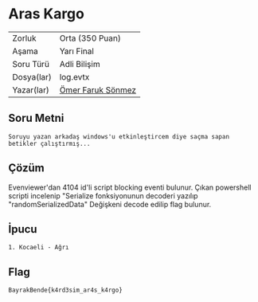 # Aras Kargo

 |    |  |
 | ------------- |-------------|
 | Zorluk        | Orta (350 Puan)|
 | Aşama         | Yarı Final   |
 | Soru Türü     | Adli Bilişim |
 | Dosya(lar)    | log.evtx |
 | Yazar(lar)    | [Ömer Faruk Sönmez](https://github.com/omertheroot) |


## Soru Metni

```
Soruyu yazan arkadaş windows'u etkinleştircem diye saçma sapan betikler çalıştırmış...
```

## Çözüm

Evenviewer'dan 4104 id'li script blocking eventi bulunur. Çıkan powershell scripti incelenip "Serialize fonksiyonunun decoderi yazılıp "randomSerializedData" Değişkeni decode edilip flag bulunur.

## İpucu

```
1. Kocaeli - Ağrı
```

## Flag

```
BayrakBende{k4rd3sim_ar4s_k4rgo}
```
